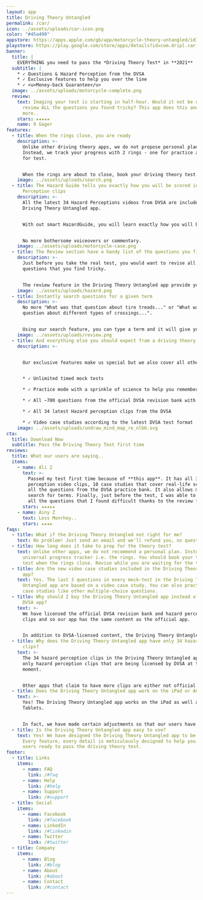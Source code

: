 ```yaml
---
layout: app
title: Driving Theory Untangled
permalink: /car/
icon: ../assets/uploads/car-icon.png
color: "#45a490"
appstore: https://apps.apple.com/gb/app/motorcycle-theory-untangled/id1537956813
playstore: https://play.google.com/store/apps/details?id=com.dripl.car
banner:
  title: |
    EVERYTHING you need to pass the *Driving Theory Test* in **2021**
  subtitle: |
    * ✓ Questions & Hazard Perception from the DVSA
    * ✓ Exclusive features to help you over the line
    * ✓ <u>Money-back Guarantee</u>
  image: ../assets/uploads/motorcycle-complete.png
  review:
    text: Imaging your test is starting in half-hour. Would it not be useful to
      review ALL the questions you found tricky? This app does this and so much
      more..
    stars: ★★★★★
    name: 9 Gager
features:
  - title: When the rings close, you are ready
    description: >-
      Unlike other driving theory apps, we do not propose personal plans.
      Instead, we track your progress with 2 rings - one for practice and one
      for test.


      When the rings are about to close, book your driving theory test.
    image: ../assets/uploads/search.png
  - title: The Hazard Guide tells you exactly how you will be scored in Hazard
      Perception clips
    description: >-
      All the latest 34 Hazard Perceptions videos from DVSA are included in the
      Driving Theory Untangled app.


      With out smart HazardGuide, you will learn exactly how you will be scored on these videos.


      No more bothersome voiceovers or commentary.
    image: ../assets/uploads/motorcycle-case.png
  - title: The Review section have a handy list of the questions you find tricky
    description: >-
      Just before you take the real test, you would want to revise all the
      questions that you find tricky.


      The review feature in the Driving Theory Untangled app provide you with a list of all the questions that you would want to work on.
    image: ../assets/uploads/hazard.png
  - title: Instantly search questions for a given term
    description: >-
      No more "What was that question about tire treads..." or "What was that
      question about different types of crossings...".


      Using our search feature, you can type a term and it will give you a list of questions that are relevant to that term.
    image: ../assets/uploads/review.png
  - title: And everything else you should expect from a driving theory app in 2021
    description: >-


      Our exclusive features make us special but we also cover all other features that a good driving theory app should have. This includes -


      * ✓ Unlimited timed mock tests

      * ✓ Practice mode with a sprinkle of science to help you remember important facts and details

      * ✓ All ~700 questions from the official DVSA revision bank with explanations

      * ✓ All 34 latest Hazard perception clips from the DVSA

      * ✓ Video case studies according to the latest DVSA test format
    image: ../assets/uploads/undraw_mind_map_re_nlb6.svg
cta:
  title: Download Now
  subtitle: Pass the Driving Theory Test first time
reviews:
  title: What our users are saying..
  items:
    - name: Ali Z
      text: >-
        Passed my test first time because of **this app**. It has all 34 DVSA hazard
        perception video clips, 10 case studies that cover real-life scenarios,
        all the questions from the DVSA practice bank. It also allows me to
        search for terms. Finally, just before the test, I was able to revise
        all the questions that I found difficult thanks to the review feature.
      stars: ★★★★★
    - name: Ainy Z
      text: Less Monrhey..
      stars: ★★★★
faqs:
  - title: What if the Driving Theory Untangled not right for me?
    text: No problem! Just send an email and we'll refund you, no questions asked.
  - title: How long does it take to prep for the theory test?
    text: Unlike other apps, we do not recommend a personal plan. Instead, we have a
      universal progress tracker i.e. the rings. You should book your theory
      test when the rings close. Revise while you are waiting for the test.
  - title: Are the new video case studies included in the Driving Theory Untangled
      app?
    text: Yes. The last 3 questions in every mock-test in the Driving Theory
      Untangled app are based on a video case study. You can also practice video
      case studies like other multiple-choice questions.
  - title: Why should I buy the Driving Theory Untangled app instead of the official
      DVSA app?
    text: >-
      We have licensed the official DVSA revision bank and hazard perception
      clips and so our app has the same content as the official app.


      In addition to DVSA-licensed content, the Driving Theory Untangled app has exclusive features that are designed to help you over the line. For example - hazard guide, instant search, smart revision and a universal progress tracker.
  - title: Why does the Driving Theory Untangled app have only 34 hazard perception
      clips?
    text: >-
      The 34 hazard perception clips in the Driving Theory Untangled app are the
      only hazard perception clips that are being licensed by DVSA at the
      moment.


      Other apps that claim to have more clips are either not official or worse - old clips that are not compatible with the current hazard perception test requirements.
  - title: Does the Driving Theory Untangled app work on the iPad or Android Tablets?
    text: >-
      Yes! The Driving Theory Untangled app works on the iPad as well as Android
      Tablets.


      In fact, we have made certain adjustments so that our users have a pleasant experience with a larger screen.
  - title: Is the Driving Theory Untangled app easy to use?
    text: Yes! We have designed the Driving Theory Untangled app to be easy to use.
      Every feature, every detail is meticulously designed to help you get our
      users ready to pass the driving theory test.
footer:
  - title: Links
    items:
      - name: FAQ
        link: /#faq
      - name: Help
        link: /#help
      - name: Support
        link: /#support
  - title: Social
    items:
      - name: Facebook
        link: /#facebook
      - name: LinkedIn
        link: /#linkedin
      - name: Twitter
        link: /#twitter
  - title: Company
    items:
      - name: Blog
        link: /#blog
      - name: About
        link: /#about
      - name: Contact
        link: /#contact
---
```


